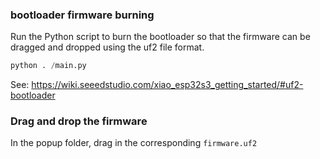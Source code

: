 ### bootloader firmware burning

Run the Python script to burn the bootloader so that the firmware can be dragged and dropped using the uf2 file format.

```python
python . /main.py
```

See: https://wiki.seeedstudio.com/xiao_esp32s3_getting_started/#uf2-bootloader

### Drag and drop the firmware
In the  popup folder, drag in the corresponding `firmware.uf2`
